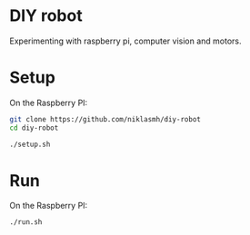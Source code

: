 # DIY robot

Experimenting with raspberry pi, computer vision and motors.

# Setup

On the Raspberry PI:

```bash
git clone https://github.com/niklasmh/diy-robot
cd diy-robot

./setup.sh
```

# Run

On the Raspberry PI:

```bash
./run.sh
```
